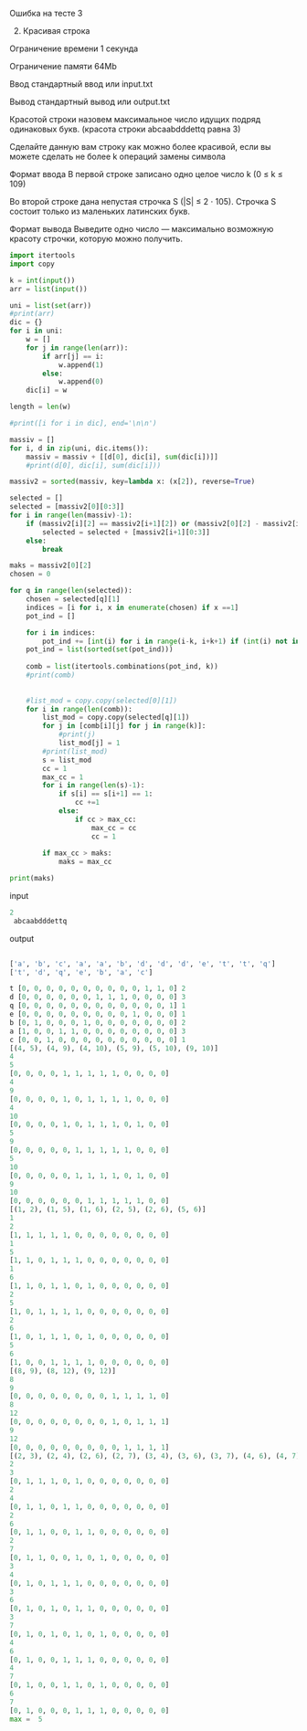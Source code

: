 Ошибка на тесте 3

2. Красивая строка

Ограничение времени	1 секунда

Ограничение памяти	64Mb

Ввод	стандартный ввод или input.txt 

Вывод	стандартный вывод или output.txt

Красотой строки назовем максимальное число идущих подряд одинаковых букв. (красота строки abcaabdddettq равна 3)


Сделайте данную вам строку как можно более красивой, если вы можете сделать не более k операций замены символа

Формат ввода
В первой строке записано одно целое число k (0 ≤ k ≤ 109)

Во второй строке дана непустая строчка S (|S| ≤ 2 ⋅ 105). Строчка S состоит только из маленьких латинских букв.

Формат вывода
Выведите одно число — максимально возможную красоту строчки, которую можно получить.

```python
import itertools
import copy

k = int(input())
arr = list(input())

uni = list(set(arr))
#print(arr)
dic = {}
for i in uni:
    w = []
    for j in range(len(arr)):
        if arr[j] == i:
            w.append(1) 
        else:
            w.append(0)
    dic[i] = w

length = len(w)

#print([i for i in dic], end='\n\n')

massiv = []
for i, d in zip(uni, dic.items()):
    massiv = massiv + [[d[0], dic[i], sum(dic[i])]]
    #print(d[0], dic[i], sum(dic[i]))

massiv2 = sorted(massiv, key=lambda x: (x[2]), reverse=True)

selected = []
selected = [massiv2[0][0:3]]
for i in range(len(massiv)-1):
    if (massiv2[i][2] == massiv2[i+1][2]) or (massiv2[0][2] - massiv2[i+1][2] <= k):
        selected = selected + [massiv2[i+1][0:3]]
    else:
        break 

maks = massiv2[0][2] 
chosen = 0 

for q in range(len(selected)):
    chosen = selected[q][1]
    indices = [i for i, x in enumerate(chosen) if x ==1]
    pot_ind = []

    for i in indices:
        pot_ind += [int(i) for i in range(i-k, i+k+1) if (int(i) not in indices and int(i) > 0 and int(i) < length)]
    pot_ind = list(sorted(set(pot_ind)))
    
    comb = list(itertools.combinations(pot_ind, k))
    #print(comb)
    
    
    #list_mod = copy.copy(selected[0][1])
    for i in range(len(comb)):
        list_mod = copy.copy(selected[q][1])
        for j in [comb[i][j] for j in range(k)]:
            #print(j)
            list_mod[j] = 1
        #print(list_mod)
        s = list_mod
        cc = 1
        max_cc = 1
        for i in range(len(s)-1):
            if s[i] == s[i+1] == 1:
                cc +=1
            else:
                if cc > max_cc:
                    max_cc = cc
                    cc = 1
            
        if max_cc > maks:
            maks = max_cc

print(maks)
```
input
```python
2
 abcaabdddettq
 ```
 output
```python
 
['a', 'b', 'c', 'a', 'a', 'b', 'd', 'd', 'd', 'e', 't', 't', 'q']
['t', 'd', 'q', 'e', 'b', 'a', 'c']

t [0, 0, 0, 0, 0, 0, 0, 0, 0, 0, 1, 1, 0] 2
d [0, 0, 0, 0, 0, 0, 1, 1, 1, 0, 0, 0, 0] 3
q [0, 0, 0, 0, 0, 0, 0, 0, 0, 0, 0, 0, 1] 1
e [0, 0, 0, 0, 0, 0, 0, 0, 0, 1, 0, 0, 0] 1
b [0, 1, 0, 0, 0, 1, 0, 0, 0, 0, 0, 0, 0] 2
a [1, 0, 0, 1, 1, 0, 0, 0, 0, 0, 0, 0, 0] 3
c [0, 0, 1, 0, 0, 0, 0, 0, 0, 0, 0, 0, 0] 1
[(4, 5), (4, 9), (4, 10), (5, 9), (5, 10), (9, 10)]
4
5
[0, 0, 0, 0, 1, 1, 1, 1, 1, 0, 0, 0, 0]
4
9
[0, 0, 0, 0, 1, 0, 1, 1, 1, 1, 0, 0, 0]
4
10
[0, 0, 0, 0, 1, 0, 1, 1, 1, 0, 1, 0, 0]
5
9
[0, 0, 0, 0, 0, 1, 1, 1, 1, 1, 0, 0, 0]
5
10
[0, 0, 0, 0, 0, 1, 1, 1, 1, 0, 1, 0, 0]
9
10
[0, 0, 0, 0, 0, 0, 1, 1, 1, 1, 1, 0, 0]
[(1, 2), (1, 5), (1, 6), (2, 5), (2, 6), (5, 6)]
1
2
[1, 1, 1, 1, 1, 0, 0, 0, 0, 0, 0, 0, 0]
1
5
[1, 1, 0, 1, 1, 1, 0, 0, 0, 0, 0, 0, 0]
1
6
[1, 1, 0, 1, 1, 0, 1, 0, 0, 0, 0, 0, 0]
2
5
[1, 0, 1, 1, 1, 1, 0, 0, 0, 0, 0, 0, 0]
2
6
[1, 0, 1, 1, 1, 0, 1, 0, 0, 0, 0, 0, 0]
5
6
[1, 0, 0, 1, 1, 1, 1, 0, 0, 0, 0, 0, 0]
[(8, 9), (8, 12), (9, 12)]
8
9
[0, 0, 0, 0, 0, 0, 0, 0, 1, 1, 1, 1, 0]
8
12
[0, 0, 0, 0, 0, 0, 0, 0, 1, 0, 1, 1, 1]
9
12
[0, 0, 0, 0, 0, 0, 0, 0, 0, 1, 1, 1, 1]
[(2, 3), (2, 4), (2, 6), (2, 7), (3, 4), (3, 6), (3, 7), (4, 6), (4, 7), (6, 7)]
2
3
[0, 1, 1, 1, 0, 1, 0, 0, 0, 0, 0, 0, 0]
2
4
[0, 1, 1, 0, 1, 1, 0, 0, 0, 0, 0, 0, 0]
2
6
[0, 1, 1, 0, 0, 1, 1, 0, 0, 0, 0, 0, 0]
2
7
[0, 1, 1, 0, 0, 1, 0, 1, 0, 0, 0, 0, 0]
3
4
[0, 1, 0, 1, 1, 1, 0, 0, 0, 0, 0, 0, 0]
3
6
[0, 1, 0, 1, 0, 1, 1, 0, 0, 0, 0, 0, 0]
3
7
[0, 1, 0, 1, 0, 1, 0, 1, 0, 0, 0, 0, 0]
4
6
[0, 1, 0, 0, 1, 1, 1, 0, 0, 0, 0, 0, 0]
4
7
[0, 1, 0, 0, 1, 1, 0, 1, 0, 0, 0, 0, 0]
6
7
[0, 1, 0, 0, 0, 1, 1, 1, 0, 0, 0, 0, 0]
max =  5
```
